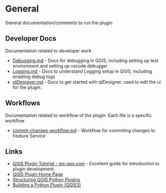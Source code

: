 # General
General documentation/comments to run the plugin

## Developer Docs
Documentation related to developer work
- [Debugging.md](./developer-docs/debugging.md) - Docs for debugging in QGIS, including setting up test environment and setting up vscode debugger
- [Logging.md](./developer-docs/logging.md) - Docs to understand Logging setup in QGIS, including enabling debug logs
- [qtDesigner.md](./developer-docs/qtDesigner.md) - Docs to get started with qtDesigner, used to edit the ui for the plugin.


## Workflows
Documentation related to workflow of the plugin. Each file is a specific workflow
- [commit-changes-workflow.md](./workflows/commit-changes-workflow.md) - Workflow for commiting changes to Feature Service


## Links
- [QGIS Plugin Tutorial - gis-ops.com](https://gis-ops.com/qgis-3-plugin-tutorial-plugin-development-reference-guide/) - Excellent guide for introduction to plugin development.
- [QGIS Plugin Home Page](https://plugins.qgis.org/)
- [Structuring QGIS Python Plugins](https://docs.qgis.org/testing/en/docs/pyqgis_developer_cookbook/plugins/plugins.html#structuring-python-plugins)
- [Building a Python Plugin (QGIS3)](https://www.qgistutorials.com/en/docs/3/building_a_python_plugin.html#building-a-python-plugin-qgis3)

